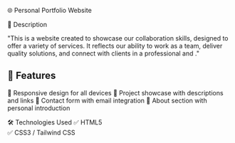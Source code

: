 
🌐 Personal Portfolio Website

📌 Description

"This is a website created to showcase our collaboration skills, designed to offer a variety of services. It reflects our ability to work as a team, deliver quality solutions, and connect with clients in a professional and ."

## 🚀 Features
 🔹 Responsive design for all devices 
 🔹 Project showcase with descriptions and links
 🔹 Contact form with email integration 
 🔹 About section with personal introduction 

  🛠 Technologies Used
   ✅ HTML5  
   ✅ CSS3 / Tailwind CSS  




